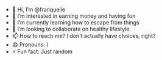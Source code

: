 - 👋 Hi, I’m @franquelie
- 👀 I’m interested in earning money and having fun
- 🌱 I’m currently learning how to escape from things
- 💞️ I’m looking to collaborate on healthy lifestyle
- 📫 How to reach me? I don't actually have choices, right?
- 😄 Pronouns: I
- ⚡ Fun fact: Just random

<!---
franquelie/franquelie is a ✨ special ✨ repository because its `README.md` (this file) appears on your GitHub profile.
You can click the Preview link to take a look at your changes.
--->
